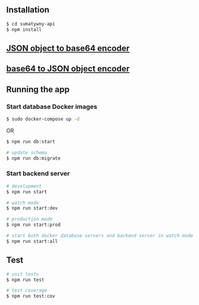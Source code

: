 ## Installation

```bash
$ cd sumatywny-api
$ npm install
```

## [JSON object to base64 encoder](https://codebeautify.org/json-to-base64-converter)
## [base64 to JSON object encoder](https://codebeautify.org/base64-to-json-converter)

## Running the app

### Start database Docker images
```bash
$ sudo docker-compose up -d
```
OR
```bash
$ npm run db:start

# update schema
$ npm run db:migrate
```

### Start backend server
```bash
# development
$ npm run start

# watch mode
$ npm run start:dev

# production mode
$ npm run start:prod

# start both docker database servers and backend server in watch mode
$ npm run start:all
```

## Test

```bash
# unit tests
$ npm run test

# test coverage
$ npm run test:cov
```
